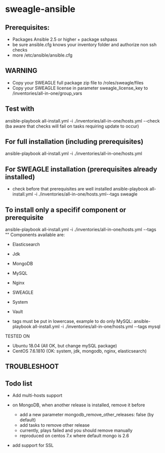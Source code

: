 # sweagle-ansible


## Prerequisites:
- Packages Ansible 2.5 or higher + package sshpass
- be sure ansible.cfg knows your inventory folder and authorize non ssh checks
- more /etc/ansible/ansible.cfg

## WARNING
- Copy your SWEAGLE full package zip file to /roles/sweagle/files
- Copy your SWEAGLE license in parameter sweagle_license_key to /inventories/all-in-one/group_vars

## Test with
ansible-playbook all-install.yml -i ./inventories/all-in-one/hosts.yml --check
(ba aware that checks will fail on tasks requiring update to occur)

## For full installation (including prerequisites)
ansible-playbook all-install.yml -i ./inventories/all-in-one/hosts.yml

## For SWEAGLE installation (prerequisites already installed)
- check before that prerequisites are well installed
ansible-playbook all-install.yml -i ./inventories/all-in-one/hosts.yml--tags sweagle

## To install only a specifif component or prerequisite
ansible-playbook all-install.yml -i ./inventories/all-in-one/hosts.yml --tags "<COMPONENT>"
Components available are:
- Elasticsearch
- Jdk
- MongoDB
- MySQL
- Nginx
- SWEAGLE
- System
- Vault

- tags must be put in lowercase, example to do only MySQL:
ansible-playbook all-install.yml -i ./inventories/all-in-one/hosts.yml --tags mysql


TESTED ON
- Ubuntu 18.04 (All OK, but change mySQL package)
- CentOS 7.6.1810 (OK: system, jdk, mongodb, nginx, elasticsearch)


## TROUBLESHOOT



## Todo list

- Add multi-hosts support

- on MongoDB, when another release is installed, remove it before
  - add a new parameter mongodb_remove_other_releases: false (by default)
  - add tasks to remove other release
  - currently, plays failed and you should remove manually
  - reproduced on centos 7.x where default mongo is 2.6

- add support for SSL
